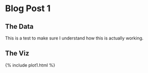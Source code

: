 # Blog Post 1


## The Data
This is a test to make sure I understand how this is actually working. 

## The Viz

{% include plot1.html %}
